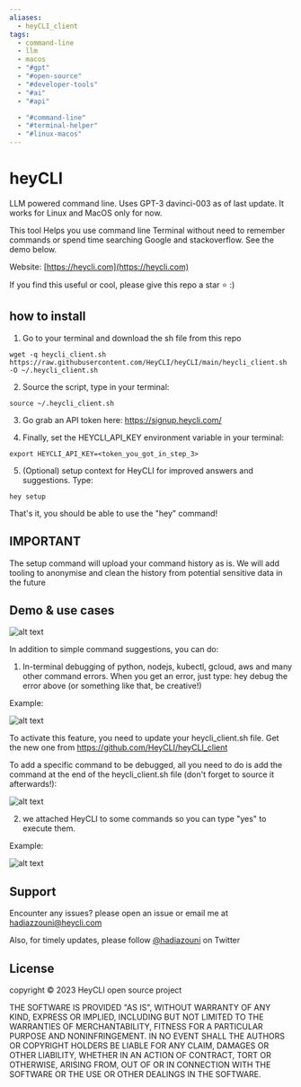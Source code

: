 ```yaml
---
aliases:
  - heyCLI_client
tags:
  - command-line
  - llm
  - macos
  - "#gpt"
  - "#open-source"
  - "#developer-tools"
  - "#ai"
  - "#api"

  - "#command-line"
  - "#terminal-helper"
  - "#linux-macos"
---
```

# heyCLI

LLM powered command line. Uses GPT-3 davinci-003 as of last update. It works for Linux and MacOS only for now.

This tool Helps you use command line Terminal without need to remember commands or spend time searching Google and stackoverflow. See the demo below.

Website: [https://heycli.com](https://heycli.com)

If you find this useful or cool, please give this repo a star ⭐️  :) 

## how to install

1. Go to your terminal and download the sh file from this repo 

```
wget -q heycli_client.sh https://raw.githubusercontent.com/HeyCLI/heyCLI/main/heycli_client.sh -O ~/.heycli_client.sh
```

2. Source the script, type in your terminal:  

```
source ~/.heycli_client.sh
```

3. Go grab an API token here: https://signup.heycli.com/

4. Finally, set the HEYCLI_API_KEY environment variable in your terminal: 

```
export HEYCLI_API_KEY=<token_you_got_in_step_3>
```
5. (Optional) setup context for HeyCLI for improved answers and suggestions. Type:

```
hey setup
```

That's it, you should be able to use the "hey" command!

## IMPORTANT 
The setup command will upload your command history as is. We will add tooling to anonymise and clean the history from potential sensitive data in the future

## Demo & use cases

![alt text](https://github.com/HeyCLI/heyCLI_client/blob/main/assets/demo_heycli.gif)

In addition to simple command suggestions, you can do:

1.  In-terminal debugging of python, nodejs, kubectl, gcloud, aws and many other command errors. When you get an error, just type: hey debug the error above (or something like that, be creative!) 

Example:

![alt text](https://github.com/HeyCLI/heyCLI_client/blob/main/assets/debug.png)

To activate this feature, you need to update your heycli_client.sh file. Get the new one from https://github.com/HeyCLI/heyCLI_client

To add a specific command to be debugged, all you need to do is add the command at the end of the heycli_client.sh file (don't forget to source it afterwards!):

![alt text](https://github.com/HeyCLI/heyCLI_client/blob/main/assets/add_commands.png)

2. we attached HeyCLI to some commands so you can type "yes" to execute them. 

Example:

![alt text](https://github.com/HeyCLI/heyCLI_client/blob/main/assets/execute.png)

## Support

Encounter any issues? please open an issue or email me at hadiazzouni@heycli.com

Also, for timely updates, please follow [@hadiazouni](https://twitter.com/hadiazouni) on Twitter 

## License
  
   copyright © 2023 HeyCLI open source project

   THE SOFTWARE IS PROVIDED "AS IS", WITHOUT WARRANTY OF ANY KIND, EXPRESS OR
   IMPLIED, INCLUDING BUT NOT LIMITED TO THE WARRANTIES OF MERCHANTABILITY,
   FITNESS FOR A PARTICULAR PURPOSE AND NONINFRINGEMENT. IN NO EVENT SHALL THE
   AUTHORS OR COPYRIGHT HOLDERS BE LIABLE FOR ANY CLAIM, DAMAGES OR OTHER
   LIABILITY, WHETHER IN AN ACTION OF CONTRACT, TORT OR OTHERWISE, ARISING FROM,
   OUT OF OR IN CONNECTION WITH THE SOFTWARE OR THE USE OR OTHER DEALINGS IN THE
   SOFTWARE.
